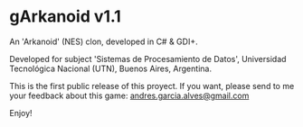 # gArkanoid v1.1

An 'Arkanoid' (NES) clon, developed in C# & GDI+. 

Developed for subject 'Sistemas de Procesamiento de Datos', Universidad Tecnológica Nacional (UTN), Buenos Aires, Argentina. 

This is the first public release of this proyect. 
If you want, please send to me your feedback about this game: andres.garcia.alves@gmail.com

Enjoy!
